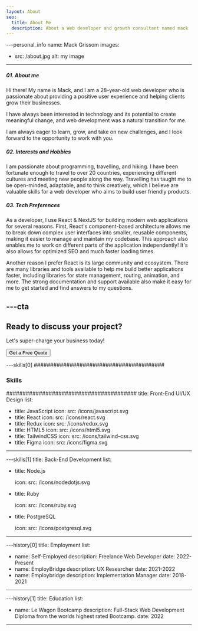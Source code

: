 ```yaml
---
layout: About
seo:
  title: About Me
  description: About a Web developer and growth consultant named mack
---
```




---personal_info
name: Mack Grissom
images:
  - src: /about.jpg
    alt: my image
---
##### <span>01.</span> About me

Hi there! My name is Mack, and I am a 28-year-old web developer who is passionate about providing a positive user experience and helping clients grow their businesses. 

I have always been interested in technology and its potential to create meaningful change, and web development was a natural transition for me.

I am always eager to learn, grow, and take on new challenges, and I look forward to the opportunity to work with you.

##### <span>02.</span> Interests and Hobbies

I am passionate about programming, travelling, and hiking. I have been fortunate enough to travel to over 20 countries, experiencing different cultures and meeting new people along the way. Travelling has taught me to be open-minded, adaptable, and to think creatively, which I believe are valuable skills for a web developer who aims to build user friendly products.

##### <span>03.</span> Tech Preferences

As a developer, I use React & NextJS for building modern web applications for several reasons. First, React's component-based architecture allows me to break down complex user interfaces into smaller, reusable components, making it easier to manage and maintain my codebase. This approach also enables me to work on different parts of the application independently! It's also  allows for optimized SEO and much faster loading times. 

Another reason I prefer React is its large community and ecosystem. There are many libraries and tools available to help me build better applications faster, including libraries for state management, routing, animation, and more. The strong documentation and support available also make it easy for me to get started and find answers to my questions.



---cta
---
## Ready to discuss your project?

Let's super-charge your business today!

<Button href="/contact">
  Get a Free Quote
</Button>






---skills[0]
########################################
### Skills
########################################
title: Front-End UI/UX Design
list:
 
  - title: JavaScript
    icon:
      src: /icons/javascript.svg
  - title: React
    icon:
      src: /icons/react.svg
  - title: Redux
    icon:
      src: /icons/redux.svg
  - title: HTML5 
    icon:
      src: /icons/html5.svg
  - title: TailwindCSS
    icon:
      src: /icons/tailwind-css.svg
  - title: Figma
    icon:
      src: /icons/figma.svg
---





---skills[1]
title: Back-End Development
list:
  - title: Node.js
  
    icon:
      src: /icons/nodedotjs.svg

  - title: Ruby

    icon:
      src: /icons/ruby.svg
  - title: PostgreSQL

    icon:
      src: /icons/postgresql.svg
---





---history[0]
title: Employment
list:
  - name: Self-Employed
    description: Freelance Web Developer
    date: 2022-Present
  - name: EmployBridge
    description: UX Researcher
    date: 2021-2022
  - name: Employbridge
    description: Implementation Manager
    date: 2018-2021
---



---history[1]
title: Education
list:
  - name: Le Wagon Bootcamp
    description: Full-Stack Web Development Diploma from the worlds highest rated Bootcamp.
    date: 2022

---